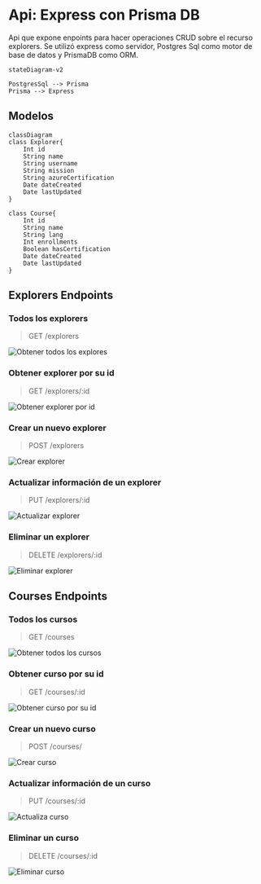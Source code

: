 # Api: Express con Prisma DB

Api que expone enpoints para hacer operaciones CRUD sobre el recurso explorers. Se utilizó express como servidor, Postgres Sql como motor de base de datos y PrismaDB como ORM.

```mermaid
stateDiagram-v2

PostgresSql --> Prisma
Prisma --> Express

```

## Modelos

```mermaid
classDiagram
class Explorer{
    Int id
    String name
    String username
    String mission
    String azureCertification
    Date dateCreated
    Date lastUpdated
}

class Course{
    Int id
    String name
    String lang
    Int enrollments
    Boolean hasCertification
    Date dateCreated
    Date lastUpdated
}
```

## Explorers Endpoints

### Todos los explorers

> GET /explorers

![Obtener todos los explores](/images/getAllExplorers.PNG)

### Obtener explorer por su id

> GET /explorers/:id

![Obtener explorer por id](/images/GetExplorerById.PNG)

### Crear un nuevo explorer

> POST /explorers

![Crear explorer](/images/CrearExplorer.PNG)

### Actualizar información de un explorer

> PUT /explorers/:id

![Actualizar explorer](/images/ActualizarExplorer.PNG)

### Eliminar un explorer

> DELETE /explorers/:id

![Eliminar explorer](/images/EliminarExplorer.PNG)

## Courses Endpoints

### Todos los cursos

> GET /courses

![Obtener todos los cursos](/images/GetAllCourses.PNG)

### Obtener curso por su id

> GET /courses/:id

![Obtener curso por su id](/images/GetCourseById.PNG)


### Crear un nuevo curso

> POST /courses/

![Crear curso](/images/CreateCourse.PNG)

### Actualizar información de un curso

> PUT /courses/:id

![Actualiza curso](/images/UpdateCourse.PNG)

### Eliminar un curso

> DELETE /courses/:id

![Eliminar curso](/images/EliminarCurso.PNG)